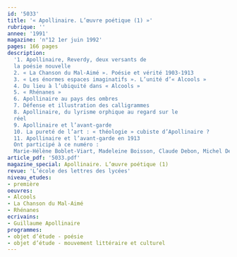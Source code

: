 ```yaml
---
id: '5033'
title: '« Apollinaire. L’œuvre poétique (1) »'
rubrique: ''
annee: '1991'
magazine: 'n°12 1er juin 1992'
pages: 166 pages
description: 
  '1. Apollinaire, Reverdy, deux versants de
  la poésie nouvelle
  2. « La Chanson du Mal-Aimé ». Poésie et vérité 1903-1913
  3. « Les énormes espaces imaginatifs ». L’unité d’« Alcools »
  4. Du lieu à l’ubiquité dans « Alcools »
  5. « Rhénanes »
  6. Apollinaire au pays des ombres
  7. Défense et illustration des calligrammes
  8. Apollinaire, du lyrisme orphique au regard sur le
  réel
  9. Apollinaire et l’avant-garde
  10. La pureté de l’art : « théologie » cubiste d’Apollinaire ?
  11. Apollinaire et l’avant-garde en 1913
  Ont participé à ce numéro :
  Marie-Hélène Boblet-Viart, Madeleine Boisson, Claude Debon, Michel Décaudin, Jacques Guilhembet, Marie-Louise Lentengre, Dominique Millet-Gérard, Jean Sémolué, Yves Stalloni et Dominique Viart'
article_pdf: '5033.pdf'
magazine_special: Apollinaire. L’œuvre poétique (1)
revue: 'L’école des lettres des lycées'
niveau_etudes:
- première
oeuvres:
- Alcools
- La Chanson du Mal-Aimé
- Rhénanes
ecrivains:
- Guillaume Apollinaire
programmes:
- objet d’étude - poésie
- objet d’étude - mouvement littéraire et culturel
---
```

